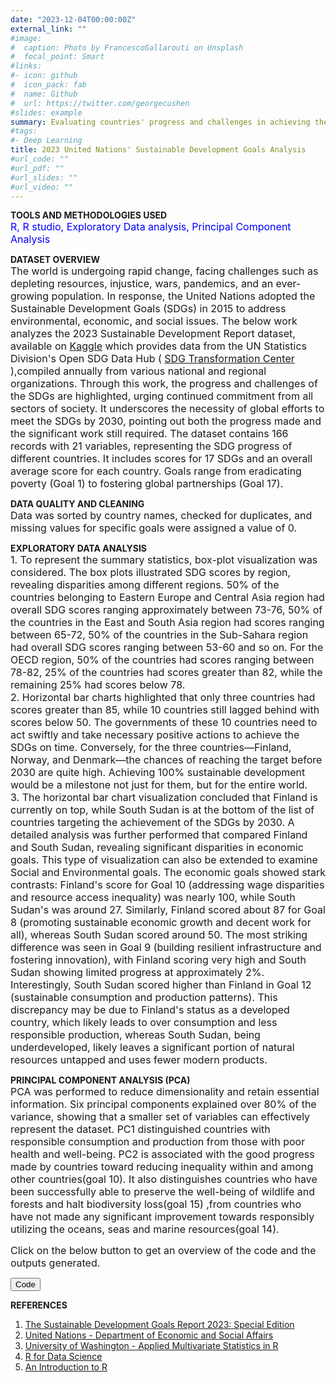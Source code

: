 ```yaml
---
date: "2023-12-04T00:00:00Z"
external_link: ""
#image:
#  caption: Photo by FrancescoGallarouti on Unsplash
#  focal_point: Smart
#links:
#- icon: github
#  icon_pack: fab
#  name: Github
#  url: https://twitter.com/georgecushen
#slides: example
summary: Evaluating countries' progress and challenges in achieving the UNs' Sustainable Development Goals.
#tags:
#- Deep Learning
title: 2023 United Nations' Sustainable Development Goals Analysis
#url_code: ""
#url_pdf: ""
#url_slides: ""
#url_video: ""
---
```


**TOOLS AND METHODOLOGIES USED**  
<span style="font-size: medium; color: blue;">R, R studio, Exploratory Data analysis, Principal Component Analysis</span>   

**DATASET OVERVIEW**  
<span style="font-size: medium;">The world is undergoing rapid change, facing challenges such as depleting resources, injustice, wars, pandemics, and an ever-growing population. In response, the United Nations adopted the Sustainable Development Goals (SDGs) in 2015 to address environmental, economic, and social issues. The below work analyzes the 2023 Sustainable Development Report dataset, available on [Kaggle](https://www.kaggle.com/datasets/sazidthe1/sustainable-development-report/) which provides data from the UN Statistics Division's Open SDG Data Hub ( [SDG Transformation Center](https://sdgtransformationcenter.org/reports/sustainable-development-report-2023/) ),compiled annually from various national and regional organizations. Through this work, the progress and challenges of the SDGs are highlighted, urging continued commitment from all sectors of society. It underscores the necessity of global efforts to meet the SDGs by 2030, pointing out both the progress made and the significant work still required. The dataset contains 166 records with 21 variables, representing the SDG progress of different countries. It includes scores for 17 SDGs and an overall average score for each country. Goals range from eradicating poverty (Goal 1) to fostering global partnerships (Goal 17). </span>

**DATA QUALITY AND CLEANING**  
<span style="font-size: medium;">Data was sorted by country names, checked for duplicates, and missing values for specific goals were assigned a value of 0.</span>
 
**EXPLORATORY DATA ANALYSIS**  
<span style="font-size: medium;">1. To represent the summary statistics, box-plot visualization was considered. The box plots illustrated SDG scores by region, revealing disparities among different regions. 50% of the countries belonging to Eastern Europe and Central Asia region had overall SDG scores ranging approximately between 73-76, 50% of the countries in the East and South Asia region had scores ranging between 65-72, 50% of the countries in the Sub-Sahara region had overall SDG scores ranging between 53-60 and so on. For the OECD region, 50% of the countries had scores ranging between 78-82, 25% of the countries had scores greater than 82, while the remaining 25% had scores below 78.  
2. Horizontal bar charts highlighted that only three countries had scores greater than 85, while 10 countries still lagged behind with scores below 50. The governments of these 10 countries need to act swiftly and take necessary positive actions to achieve the SDGs on time. Conversely, for the three countries—Finland, Norway, and Denmark—the chances of reaching the target before 2030 are quite high. Achieving 100% sustainable development would be a milestone not just for them, but for the entire world.  
3. The horizontal bar chart visualization concluded that Finland is currently on top, while South Sudan is at the bottom of the list of countries targeting the achievement of the SDGs by 2030. A detailed analysis was further performed that compared Finland and South Sudan, revealing significant disparities in economic goals. This type of visualization can also be extended to examine Social and Environmental goals. The economic goals showed stark contrasts: Finland's score for Goal 10 (addressing wage disparities and resource access inequality) was nearly 100, while South Sudan's was around 27. Similarly, Finland scored about 87 for Goal 8 (promoting sustainable economic growth and decent work for all), whereas South Sudan scored around 50. The most striking difference was seen in Goal 9 (building resilient infrastructure and fostering innovation), with Finland scoring very high and South Sudan showing limited progress at approximately 2%. Interestingly, South Sudan scored higher than Finland in Goal 12 (sustainable consumption and production patterns). This discrepancy may be due to Finland's status as a developed country, which likely leads to over consumption and less responsible production, whereas South Sudan, being underdeveloped, likely leaves a significant portion of natural resources untapped and uses fewer modern products.</span> 
  
**PRINCIPAL COMPONENT ANALYSIS (PCA)**  
<span style="font-size: medium;">PCA was performed to reduce dimensionality and retain essential information. Six principal components explained over 80% of the variance, showing that a smaller set of variables can effectively represent the dataset. PC1 distinguished countries with responsible consumption and production from those with poor health and well-being. PC2 is associated with the good progress made by countries toward reducing inequality within and among other countries(goal 10). It also distinguishes countries who have been successfully able to preserve the well-being of wildlife and forests and halt biodiversity loss(goal 15) ,from countries who have not made any significant improvement towards responsibly utilizing the oceans, seas and marine resources(goal 14).</span> 

<span style="font-size: medium;">Click on the below button to get an overview of the code and the outputs generated.</span>
<html lang="en">
<head>
<meta charset="UTF-8">
<meta name="viewport" content="width=device-width, initial-scale=1.0">
<title>Hidden Content Demo</title>
<style>
  .hidden {
    display: none;
  }
</style>
</head>
<body>

<script>
let currentContent = null;

  function toggleContent(id) {
    if (currentContent !== null) {
      currentContent.classList.add('hidden');
    }
    var content = document.getElementById(id);
    content.classList.remove('hidden');
    currentContent = content;
  }
</script>

<button onclick="toggleContent('Step-1')">Code</button>

<div id="Step-1" class="hidden">

![](/Code1_201.jpg)
![](/Code2_201.jpg)
![](/Code3_201.jpg)
![](/Code4_201.jpg)
![](/Code5_201.jpg)
![](/Code6_201.jpg)
![](/Code7_201.jpg)
![](/Code8_201.jpg)
![](/Code9_201.jpg)
![](/Code10_201.jpg)

</div>
</body>
</html> 

**REFERENCES**  
1. [The Sustainable Development Goals Report 2023: Special Edition](https://unstats.un.org/sdgs/report/2023/)
2. [United Nations - Department of Economic and Social Affairs](https://sdgs.un.org/goals)
3. [University of Washington - Applied Multivariate Statistics in R](https://uw.pressbooks.pub/appliedmultivariatestatistics/chapter/pca/)
4. [R for Data Science](https://r4ds.had.co.nz/index.html)
5. [An Introduction to R](https://cran.r-project.org/doc/manuals/r-release/R-intro.html)

